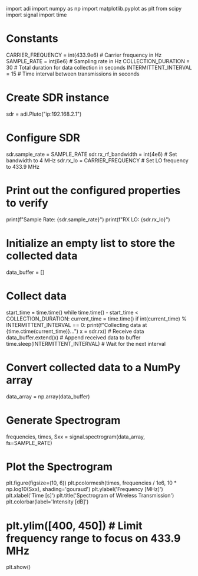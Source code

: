 import adi
import numpy as np
import matplotlib.pyplot as plt
from scipy import signal
import time

# Constants
CARRIER_FREQUENCY = int(433.9e6)  # Carrier frequency in Hz
SAMPLE_RATE = int(6e6)  # Sampling rate in Hz
COLLECTION_DURATION = 30  # Total duration for data collection in seconds
INTERMITTENT_INTERVAL = 15  # Time interval between transmissions in seconds

# Create SDR instance
sdr = adi.Pluto("ip:192.168.2.1")

# Configure SDR
sdr.sample_rate = SAMPLE_RATE
sdr.rx_rf_bandwidth = int(4e6)  # Set bandwidth to 4 MHz
sdr.rx_lo = CARRIER_FREQUENCY  # Set LO frequency to 433.9 MHz

# Print out the configured properties to verify
print(f"Sample Rate: {sdr.sample_rate}")
print(f"RX LO: {sdr.rx_lo}")

# Initialize an empty list to store the collected data
data_buffer = []

# Collect data
start_time = time.time()
while time.time() - start_time < COLLECTION_DURATION:
    current_time = time.time()
    if int(current_time) % INTERMITTENT_INTERVAL == 0:
        print(f"Collecting data at {time.ctime(current_time)}...")
        x = sdr.rx()  # Receive data
        data_buffer.extend(x)  # Append received data to buffer
        time.sleep(INTERMITTENT_INTERVAL)  # Wait for the next interval

# Convert collected data to a NumPy array
data_array = np.array(data_buffer)

# Generate Spectrogram
frequencies, times, Sxx = signal.spectrogram(data_array, fs=SAMPLE_RATE)

# Plot the Spectrogram
plt.figure(figsize=(10, 6))
plt.pcolormesh(times, frequencies / 1e6, 10 * np.log10(Sxx), shading='gouraud')
plt.ylabel('Frequency [MHz]')
plt.xlabel('Time [s]')
plt.title('Spectrogram of Wireless Transmission')
plt.colorbar(label='Intensity [dB]')
# plt.ylim([400, 450])  # Limit frequency range to focus on 433.9 MHz
plt.show()
